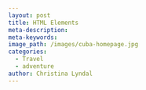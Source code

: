 ```yaml
---
layout: post
title: HTML Elements
meta-description:
meta-keywords:
image_path: /images/cuba-homepage.jpg
categories:
  - Travel
  - adventure
author: Christina Lyndal
---
```

